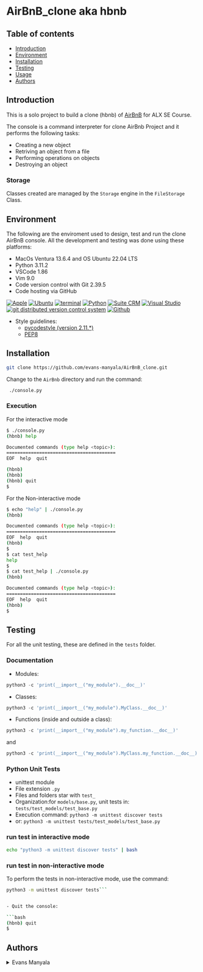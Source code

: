 # AirBnB_clone aka hbnb

## Table of contents

- [Introduction](#Introduction)
- [Environment](#Environment)
- [Installation](#Installation)
- [Testing](#Testing)
- [Usage](#Usage)
- [Authors](#Authors)

## Introduction

This is a solo project to build a clone (hbnb) of [AirBnB](https://www.airbnb.com) for ALX SE Course.

The console is a command interpreter for clone AirBnb Project and it performs the following tasks:

- Creating a new object
- Retriving an object from a file
- Performing operations on objects
- Destroying an object

### Storage

Classes created are managed by the `Storage` engine in the `FileStorage` Class.

## Environment

The following are the enviroment used to design, test and run the clone AirBnB console. All the development and testing was done using these platforms:

- MacOs Ventura 13.6.4 and OS Ubuntu 22.04 LTS
- Python 3.11.2
- VSCode 1.86
- Vim 9.0
- Code version control with Git 2.39.5
- Code hosting via GitHub

<a href="https://www.apple.com/macos/sonoma/" target="_blank"> <img height="" src="https://img.shields.io/badge/mac%20os-000000?style=for-the-badge&logo=apple&logoColor=white" alt="Apple"></a> <a href="https://ubuntu.com/" target="_blank"> <img height="" src="https://img.shields.io/static/v1?label=&message=Ubuntu&color=E95420&logo=Ubuntu&logoColor=E95420&labelColor=2F333A" alt="Ubuntu"></a><!-- bash --> <a href="https://www.gnu.org/software/bash/" target="_blank"> <img height="" src="https://img.shields.io/static/v1?label=&message=GNU%20Bash&color=4EAA25&logo=GNU%20Bash&logoColor=4EAA25&labelColor=2F333A" alt="terminal"></a> <!-- python--> <a href="https://www.python.org" target="_blank"> <img height="" src="https://img.shields.io/static/v1?label=&message=Python&color=FFD43B&logo=python&logoColor=3776AB&labelColor=2F333A" alt="Python"></a> </a> <!-- vim --> <a href="https://www.vim.org/" target="_blank"> <img height="" src="https://img.shields.io/static/v1?label=&message=Vim&color=019733&logo=Vim&logoColor=019733&labelColor=2F333A" alt="Suite CRM"></a> <!-- vs code --> <a href="https://code.visualstudio.com/" target="_blank"> <img height="" src="https://img.shields.io/static/v1?label=&message=Visual%20Studio%20Code&color=5C2D91&logo=Visual%20Studio%20Code&logoColor=5C2D91&labelColor=2F333A" alt="Visual Studio"></a> </a><!-- git --> <a href="https://git-scm.com/" target="_blank"> <img height="" src="https://img.shields.io/static/v1?label=&message=Git&color=F05032&logo=Git&logoColor=F05032&labelColor=2F333A" alt="git distributed version control system"></a> <!-- github --> <a href="https://github.com" target="_blank"> <img height="" src="https://img.shields.io/static/v1?label=&message=GitHub&color=181717&logo=GitHub&logoColor=f2f2f2&labelColor=2F333A" alt="Github"></a>

 <!-- Style guidelines -->

- Style guidelines:
  - [pycodestyle (version 2.11.\*)](https://pypi.org/project/pycodestyle/)
  - [PEP8](https://pep8.org/)

## Installation

```bash
git clone https://github.com/evans-manyala/AirBnB_clone.git
```

Change to the `AirBnb` directory and run the command:

```bash
 ./console.py
```

### Execution

For the interactive mode

```bash
$ ./console.py
(hbnb) help

Documented commands (type help <topic>):
========================================
EOF  help  quit

(hbnb)
(hbnb)
(hbnb) quit
$
```

For the Non-interactive mode

```bash
$ echo "help" | ./console.py
(hbnb)

Documented commands (type help <topic>):
========================================
EOF  help  quit
(hbnb)
$
$ cat test_help
help
$
$ cat test_help | ./console.py
(hbnb)

Documented commands (type help <topic>):
========================================
EOF  help  quit
(hbnb)
$
```

## Testing

For all the unit testing, these are defined in the `tests` folder.

### Documentation

- Modules:

```python
python3 -c 'print(__import__("my_module").__doc__)'
```

- Classes:

```python
python3 -c 'print(__import__("my_module").MyClass.__doc__)'
```

- Functions (inside and outside a class):

```python
python3 -c 'print(__import__("my_module").my_function.__doc__)'
```

and

```python
python3 -c 'print(__import__("my_module").MyClass.my_function.__doc__)'
```

### Python Unit Tests

- unittest module
- File extension `.py`
- Files and folders star with `test_`
- Organization:for `models/base.py`, unit tests in: `tests/test_models/test_base.py`
- Execution command: `python3 -m unittest discover tests`
- or: `python3 -m unittest tests/test_models/test_base.py`

### run test in interactive mode

```bash
echo "python3 -m unittest discover tests" | bash
```

### run test in non-interactive mode

To perform the tests in non-interactive mode, use the command:

````bash
python3 -m unittest discover tests```


- Quit the console:

```bash
(hbnb) quit
$
````

## Authors

<details>
    <summary>Evans Manyala</summary>
    <ul>
    <li><a href="https://www.github.com/evans-Manyala">Github</a></li>
    <li><a href="https://www.twitter.com/evans_manyala">Twitter</a></li>
    <li><a href="mailto:imagineitke@gmail.com">e-mail</a></li>
    </ul>
</details>
